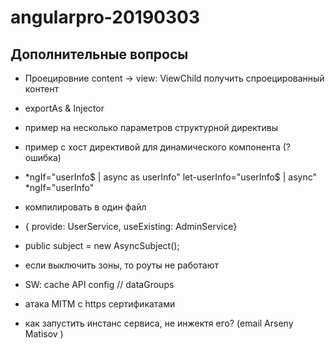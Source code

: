 # angularpro-20190303


## Дополнительные вопросы

- Проецировние content -> view: ViewChild получить спроецированный контент

- exportAs & Injector

- пример на несколько параметров структурной директивы

- пример с хост директивой для динамического компонента (?ошибка)

- *ngIf="userInfo$ | async as userInfo" 
let-userInfo="userInfo$ | async" *ngIf="userInfo"

- компилировать в один файл

- { provide: UserService, useExisting: AdminService}

- public subject = new AsyncSubject<number>();

- если выключить зоны, то роуты не работают

- SW: cache API config // dataGroups

- атака MITM с https сертификатами

- как запустить инстанс сервиса, не инжектя его? (email Arseny Matisov )